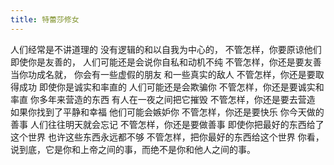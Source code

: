 ```yaml
---
title: 特蕾莎修女
---
```



人们经常是不讲道理的
没有逻辑的和以自我为中心的，
不管怎样，你要原谅他们
即使你是友善的，
人们可能还是会说你自私和动机不纯
不管怎样，你还是要友善
当你功成名就，
你会有一些虚假的朋友
和一些真实的敌人
不管怎样，你还是要取得成功
即使你是诚实和率直的
人们可能还是会欺骗你
不管怎样，你还是要诚实和率直
你多年来营造的东西
有人在一夜之间把它摧毁
不管怎样，你还是要去营造
如果你找到了平静和幸福
他们可能会嫉妒你
不管怎样，你还是要快乐
你今天做的善事
人们往往明天就会忘记
不管怎样，你还是要做善事
即使你把最好的东西给了这个世界
也许这些东西永远都不够
不管怎样，把你最好的东西给这个世界
你看，说到底，它是你和上帝之间的事，而绝不是你和他人之间的事。